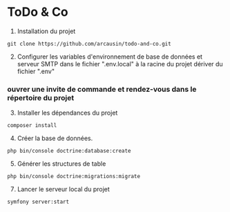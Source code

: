 # ToDo & Co  

1. Installation du projet  
```
git clone https://github.com/arcausin/todo-and-co.git
```

2. Configurer les variables d'environnement de base de données et serveur SMTP dans le fichier ".env.local" à la racine du projet dériver du fichier ".env"  

### ouvrer une invite de commande et rendez-vous dans le répertoire du projet  

3. Installer les dépendances du projet  
```
composer install  
```

4. Créer la base de données.  
```
php bin/console doctrine:database:create
```

5. Générer les structures de table  
```
php bin/console doctrine:migrations:migrate
```

7. Lancer le serveur local du projet
```
symfony server:start
```
